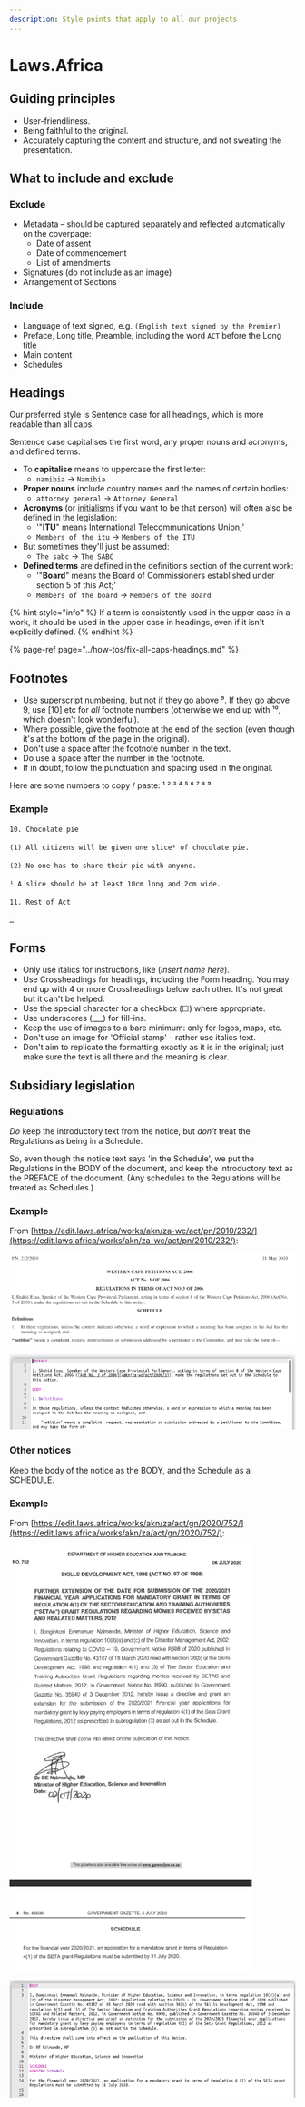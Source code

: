 ```yaml
---
description: Style points that apply to all our projects
---
```


# Laws.Africa

## Guiding principles

* User-friendliness.
* Being faithful to the original.
* Accurately capturing the content and structure, and not sweating the presentation.

## What to include and exclude

### Exclude

* Metadata – should be captured separately and reflected automatically on the coverpage:
  * Date of assent
  * Date of commencement
  * List of amendments
* Signatures \(do not include as an image\)
* Arrangement of Sections

### Include

* Language of text signed, e.g. `(English text signed by the Premier)`
* Preface, Long title, Preamble, including the word `ACT` before the Long title
* Main content
* Schedules

## Headings

Our preferred style is Sentence case for all headings, which is more readable than all caps.

Sentence case capitalises the first word, any proper nouns and acronyms, and defined terms.

* To **capitalise** means to uppercase the first letter:
  * `namibia` → `Namibia`
* **Proper nouns** include country names and the names of certain bodies:
  * `attorney general` → `Attorney General` 
* **Acronyms** \(or [initialisms](http://www.todayifoundout.com/index.php/2012/05/the-difference-between-an-acronym-and-an-initialism/) if you want to be that person\) will often also be defined in the legislation:
  * '"**ITU**" means International Telecommunications Union;'
  * `Members of the itu` → `Members of the ITU`
* But sometimes they'll just be assumed:
  * `The sabc` → `The SABC`
* **Defined terms** are defined in the definitions section of the current work:
  * '"**Board**" means the Board of Commissioners established under section 5 of this Act;'
  * `Members of the board` → `Members of the Board`

{% hint style="info" %}
If a term is consistently used in the upper case in a work, it should be used in the upper case in headings, even if it isn't explicitly defined.
{% endhint %}

{% page-ref page="../how-tos/fix-all-caps-headings.md" %}

## Footnotes

* Use superscript numbering, but not if they go above ⁹. If they go above 9, use \[10\] etc for _all_ footnote numbers \(otherwise we end up with ¹⁰, which doesn't look wonderful\).
* Where possible, give the footnote at the end of the section \(even though it's at the bottom of the page in the original\).
* Don't use a space after the footnote number in the text.
* Do use a space after the number in the footnote.
* If in doubt, follow the punctuation and spacing used in the original.

Here are some numbers to copy / paste: ¹ ² ³ ⁴ ⁵ ⁶ ⁷ ⁸ ⁹

### Example

```text
10. Chocolate pie

(1) All citizens will be given one slice¹ of chocolate pie.

(2) No one has to share their pie with anyone.

¹ A slice should be at least 10cm long and 2cm wide.

11. Rest of Act

…
```

## Forms

* Only use italics for instructions, like \(_insert name here_\).
* Use Crossheadings for headings, including the Form heading. You may end up with 4 or more Crossheadings below each other. It's not great but it can't be helped.
* Use the special character for a checkbox \(☐\) where appropriate.
* Use underscores \(\_\_\_\) for fill-ins.
* Keep the use of images to a bare minimum: only for logos, maps, etc.
* Don't use an image for 'Official stamp' – rather use italics text.
* Don't aim to replicate the formatting exactly as it is in the original; just make sure the text is all there and the meaning is clear.

## Subsidiary legislation

### Regulations

_Do_ keep the introductory text from the notice, but _don't_ treat the Regulations as being in a Schedule.

So, even though the notice text says 'in the Schedule', we put the Regulations in the BODY of the document, and keep the introductory text as the PREFACE of the document. \(Any schedules to the Regulations will be treated as Schedules.\)

### Example

From [https://edit.laws.africa/works/akn/za-wc/act/pn/2010/232/](https://edit.laws.africa/works/akn/za-wc/act/pn/2010/232/):

![](../.gitbook/assets/image%20%2897%29.png)

![](../.gitbook/assets/image%20%2896%29.png)

### Other notices

Keep the body of the notice as the BODY, and the Schedule as a SCHEDULE.

### Example

From [https://edit.laws.africa/works/akn/za/act/gn/2020/752/](https://edit.laws.africa/works/akn/za/act/gn/2020/752/):

![](../.gitbook/assets/image%20%2899%29.png)

![](../.gitbook/assets/image%20%2898%29.png)


